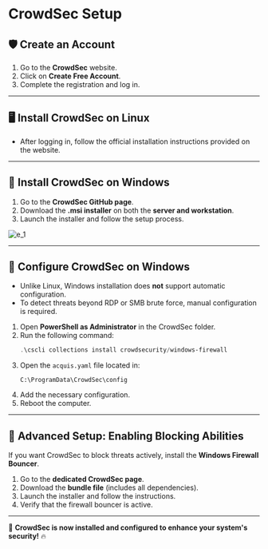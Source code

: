# CrowdSec Setup

## 🛡️ Create an Account
1. Go to the **CrowdSec** website.
2. Click on **Create Free Account**.
3. Complete the registration and log in.

---

## 🖥️ Install CrowdSec on Linux
- After logging in, follow the official installation instructions provided on the website.

---

## 🏁 Install CrowdSec on Windows
1. Go to the **CrowdSec GitHub page**.
2. Download the **.msi installer** on both the **server and workstation**.
3. Launch the installer and follow the setup process.

![e_1](https://github.com/user-attachments/assets/4f8de5f1-7568-4303-9588-06a2ed522700)


---

## 🔧 Configure CrowdSec on Windows
- Unlike Linux, Windows installation does **not** support automatic configuration.
- To detect threats beyond RDP or SMB brute force, manual configuration is required.

1. Open **PowerShell as Administrator** in the CrowdSec folder.
2. Run the following command:
   ```powershell
   .\cscli collections install crowdsecurity/windows-firewall
   ```
3. Open the `acquis.yaml` file located in:
   ```
   C:\ProgramData\CrowdSec\config
   ```
4. Add the necessary configuration.
5. Reboot the computer.

---

## 🚀 Advanced Setup: Enabling Blocking Abilities
If you want CrowdSec to block threats actively, install the **Windows Firewall Bouncer**.

1. Go to the **dedicated CrowdSec page**.
2. Download the **bundle file** (includes all dependencies).
3. Launch the installer and follow the instructions.
4. Verify that the firewall bouncer is active.

---

🎯 **CrowdSec is now installed and configured to enhance your system's security!** 🔥
